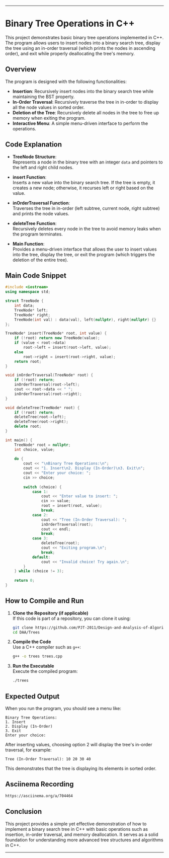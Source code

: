 
---

# Binary Tree Operations in C++

This project demonstrates basic binary tree operations implemented in C++. The program allows users to insert nodes into a binary search tree, display the tree using an in-order traversal (which prints the nodes in ascending order), and exit while properly deallocating the tree's memory.

## Overview

The program is designed with the following functionalities:
- **Insertion**: Recursively insert nodes into the binary search tree while maintaining the BST property.
- **In-Order Traversal**: Recursively traverse the tree in in-order to display all the node values in sorted order.
- **Deletion of the Tree**: Recursively delete all nodes in the tree to free up memory when exiting the program.
- **Interactive Menu**: A simple menu-driven interface to perform the operations.

## Code Explanation

- **TreeNode Structure**:  
  Represents a node in the binary tree with an integer `data` and pointers to the left and right child nodes.
  
- **insert Function**:  
  Inserts a new value into the binary search tree. If the tree is empty, it creates a new node; otherwise, it recurses left or right based on the value.

- **inOrderTraversal Function**:  
  Traverses the tree in in-order (left subtree, current node, right subtree) and prints the node values.

- **deleteTree Function**:  
  Recursively deletes every node in the tree to avoid memory leaks when the program terminates.

- **Main Function**:  
  Provides a menu-driven interface that allows the user to insert values into the tree, display the tree, or exit the program (which triggers the deletion of the entire tree).

## Main Code Snippet

```cpp
#include <iostream>
using namespace std;

struct TreeNode {
    int data;
    TreeNode* left;
    TreeNode* right;
    TreeNode(int val) : data(val), left(nullptr), right(nullptr) {}
};

TreeNode* insert(TreeNode* root, int value) {
    if (!root) return new TreeNode(value);
    if (value < root->data)
        root->left = insert(root->left, value);
    else
        root->right = insert(root->right, value);
    return root;
}

void inOrderTraversal(TreeNode* root) {
    if (!root) return;
    inOrderTraversal(root->left);
    cout << root->data << " ";
    inOrderTraversal(root->right);
}

void deleteTree(TreeNode* root) {
    if (!root) return;
    deleteTree(root->left);
    deleteTree(root->right);
    delete root;
}

int main() {
    TreeNode* root = nullptr;
    int choice, value;
    
    do {
        cout << "\nBinary Tree Operations:\n";
        cout << "1. Insert\n2. Display (In-Order)\n3. Exit\n";
        cout << "Enter your choice: ";
        cin >> choice;
        
        switch (choice) {
            case 1:
                cout << "Enter value to insert: ";
                cin >> value;
                root = insert(root, value);
                break;
            case 2:
                cout << "Tree (In-Order Traversal): ";
                inOrderTraversal(root);
                cout << endl;
                break;
            case 3:
                deleteTree(root);
                cout << "Exiting program.\n";
                break;
            default:
                cout << "Invalid choice! Try again.\n";
        }
    } while (choice != 3);
    
    return 0;
}
```

## How to Compile and Run

1. **Clone the Repository (if applicable)**  
   If this code is part of a repository, you can clone it using:
   ```bash
   git clone https://github.com/PJT-2011/Design-and-Analysis-of-Algorithms.git
   cd DAA/Trees
   ```

2. **Compile the Code**  
   Use a C++ compiler such as `g++`:
   ```bash
   g++ -o trees trees.cpp
   ```

3. **Run the Executable**  
   Execute the compiled program:
   ```bash
   ./trees
   ```

## Expected Output

When you run the program, you should see a menu like:

```
Binary Tree Operations:
1. Insert
2. Display (In-Order)
3. Exit
Enter your choice:
```

After inserting values, choosing option 2 will display the tree's in-order traversal, for example:

```
Tree (In-Order Traversal): 10 20 30 40 
```

This demonstrates that the tree is displaying its elements in sorted order.

## Asciinema Recording
```bash
https://asciinema.org/a/704464
```

## Conclusion

This project provides a simple yet effective demonstration of how to implement a binary search tree in C++ with basic operations such as insertion, in-order traversal, and memory deallocation. It serves as a solid foundation for understanding more advanced tree structures and algorithms in C++.

---